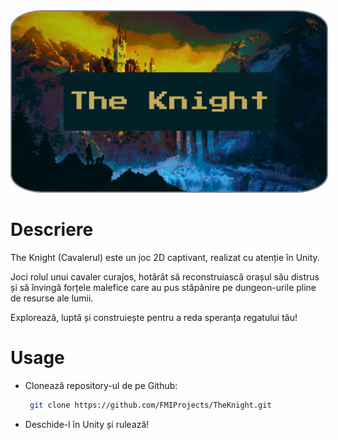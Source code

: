 <img src="Resources\logo1.png" alt="The Knight" style="border: 2px solid  gray; border-radius:10%">


# Descriere
The Knight (Cavalerul) este un joc 2D captivant, realizat cu atenție în Unity.

Joci rolul unui cavaler curajos, hotărât să reconstruiască orașul său distrus și să învingă forțele malefice care au pus stăpânire pe dungeon-urile pline de resurse ale lumii. 

Explorează, luptă și construiește pentru a reda speranța regatului tău!




# Usage
- Clonează repository-ul de pe Github:
  
   ```bash
    git clone https://github.com/FMIProjects/TheKnight.git
   ```
- Deschide-l în Unity și rulează!


